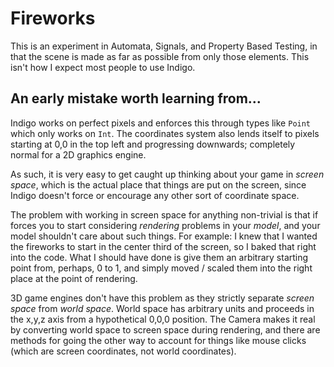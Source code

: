 # Fireworks

This is an experiment in Automata, Signals, and Property Based Testing, in that the scene is made as far as possible from only those elements. This isn't how I expect most people to use Indigo.

## An early mistake worth learning from...

Indigo works on perfect pixels and enforces this through types like `Point` which only works on `Int`. The coordinates system also lends itself to pixels starting at 0,0 in the top left and progressing downwards; completely normal for a 2D graphics engine.

As such, it is very easy to get caught up thinking about your game in _screen space_, which is the actual place that things are put on the screen, since Indigo doesn't force or encourage any other sort of coordinate space.

The problem with working in screen space for anything non-trivial is that if forces you to start considering _rendering_ problems in your _model_, and your model shouldn't care about such things. For example: I knew that I wanted the fireworks to start in the center third of the screen, so I baked that right into the code. What I should have done is give them an arbitrary starting point from, perhaps, 0 to 1, and simply moved / scaled them into the right place at the point of rendering.

3D game engines don't have this problem as they strictly separate _screen space_ from _world space_. World space has arbitrary units and proceeds in the x,y,z axis from a hypothetical 0,0,0 position. The Camera makes it real by converting world space to screen space during rendering, and there are methods for going the other way to account for things like mouse clicks (which are screen coordinates, not world coordinates).


